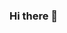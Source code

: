 ### Hi there 👋

<!--
**app6460/app6460** is a ✨ _special_ ✨ repository because its `README.md` (this file) appears on your GitHub profile.
-->
